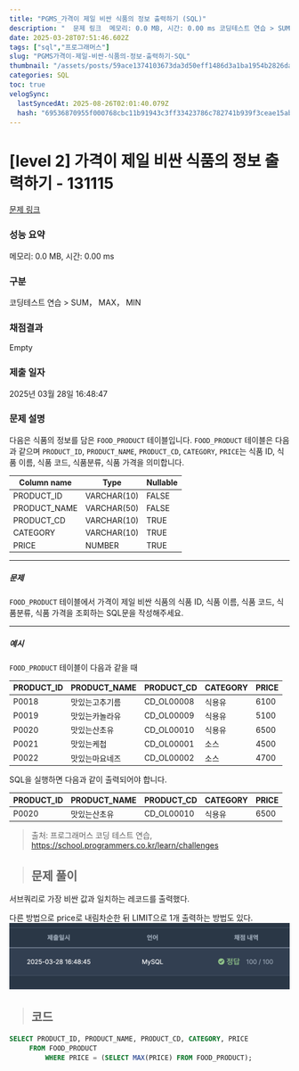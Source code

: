 ```yaml
---
title: "PGMS_가격이 제일 비싼 식품의 정보 출력하기 (SQL)"
description: "  문제 링크  메모리: 0.0 MB, 시간: 0.00 ms 코딩테스트 연습 > SUM， MAX， MIN Empty 2025년 03월 28일 16:48:47다른 방법으로 price로 내림차순한 뒤 LIMIT으로 1개 출력하는 방법도 있다."
date: 2025-03-28T07:51:46.602Z
tags: ["sql","프로그래머스"]
slug: "PGMS가격이-제일-비싼-식품의-정보-출력하기-SQL"
thumbnail: "/assets/posts/59ace1374103673da3d50eff1486d3a1ba1954b2826daa632f4c7ac25168978e.png"
categories: SQL
toc: true
velogSync:
  lastSyncedAt: 2025-08-26T02:01:40.079Z
  hash: "69536870955f000768cbc11b91943c3ff33423786c782741b939f3ceae15ab2d"
---
```


# [level 2] 가격이 제일 비싼 식품의 정보 출력하기 - 131115 
 
 [문제 링크](https://school.programmers.co.kr/learn/courses/30/lessons/131115) 
 
 ### 성능 요약
 
 메모리: 0.0 MB, 시간: 0.00 ms
 
 ### 구분
 
 코딩테스트 연습 > SUM， MAX， MIN
 
 ### 채점결과
 
 Empty
 
 ### 제출 일자
 
 2025년 03월 28일 16:48:47
 
 ### 문제 설명
 
 <p>다음은 식품의 정보를 담은 <code>FOOD_PRODUCT</code> 테이블입니다. <code>FOOD_PRODUCT</code> 테이블은 다음과 같으며 <code>PRODUCT_ID</code>, <code>PRODUCT_NAME</code>, <code>PRODUCT_CD</code>, <code>CATEGORY</code>, <code>PRICE</code>는 식품 ID, 식품 이름, 식품 코드, 식품분류, 식품 가격을 의미합니다.</p>
 <table class="table">
         <thead><tr>
 <th>Column name</th>
 <th>Type</th>
 <th>Nullable</th>
 </tr>
 </thead>
         <tbody><tr>
 <td>PRODUCT_ID</td>
 <td>VARCHAR(10)</td>
 <td>FALSE</td>
 </tr>
 <tr>
 <td>PRODUCT_NAME</td>
 <td>VARCHAR(50)</td>
 <td>FALSE</td>
 </tr>
 <tr>
 <td>PRODUCT_CD</td>
 <td>VARCHAR(10)</td>
 <td>TRUE</td>
 </tr>
 <tr>
 <td>CATEGORY</td>
 <td>VARCHAR(10)</td>
 <td>TRUE</td>
 </tr>
 <tr>
 <td>PRICE</td>
 <td>NUMBER</td>
 <td>TRUE</td>
 </tr>
 </tbody>
       </table>
 <hr>
 
 <h5>문제</h5>
 
 <p><code>FOOD_PRODUCT</code> 테이블에서 가격이 제일 비싼 식품의 식품 ID, 식품 이름, 식품 코드, 식품분류, 식품 가격을 조회하는 SQL문을 작성해주세요. </p>
 
 <hr>
 
 <h5>예시</h5>
 
 <p><code>FOOD_PRODUCT</code> 테이블이 다음과 같을 때</p>
 <table class="table">
         <thead><tr>
 <th>PRODUCT_ID</th>
 <th>PRODUCT_NAME</th>
 <th>PRODUCT_CD</th>
 <th>CATEGORY</th>
 <th>PRICE</th>
 </tr>
 </thead>
         <tbody><tr>
 <td>P0018</td>
 <td>맛있는고추기름</td>
 <td>CD_OL00008</td>
 <td>식용유</td>
 <td>6100</td>
 </tr>
 <tr>
 <td>P0019</td>
 <td>맛있는카놀라유</td>
 <td>CD_OL00009</td>
 <td>식용유</td>
 <td>5100</td>
 </tr>
 <tr>
 <td>P0020</td>
 <td>맛있는산초유</td>
 <td>CD_OL00010</td>
 <td>식용유</td>
 <td>6500</td>
 </tr>
 <tr>
 <td>P0021</td>
 <td>맛있는케첩</td>
 <td>CD_OL00001</td>
 <td>소스</td>
 <td>4500</td>
 </tr>
 <tr>
 <td>P0022</td>
 <td>맛있는마요네즈</td>
 <td>CD_OL00002</td>
 <td>소스</td>
 <td>4700</td>
 </tr>
 </tbody>
       </table>
 <p>SQL을 실행하면 다음과 같이 출력되어야 합니다.</p>
 <table class="table">
         <thead><tr>
 <th>PRODUCT_ID</th>
 <th>PRODUCT_NAME</th>
 <th>PRODUCT_CD</th>
 <th>CATEGORY</th>
 <th>PRICE</th>
 </tr>
 </thead>
         <tbody><tr>
 <td>P0020</td>
 <td>맛있는산초유</td>
 <td>CD_OL00010</td>
 <td>식용유</td>
 <td>6500</td>
 </tr>
 </tbody>
       </table>
 
 > 출처: 프로그래머스 코딩 테스트 연습, https://school.programmers.co.kr/learn/challenges
 
> ## 문제 풀이

서브쿼리로 가장 비싼 값과 일치하는 레코드를 출력했다.

다른 방법으로 price로 내림차순한 뒤 LIMIT으로 1개 출력하는 방법도 있다.
![](/assets/posts/59ace1374103673da3d50eff1486d3a1ba1954b2826daa632f4c7ac25168978e.png)

> ## 코드

```sql
SELECT PRODUCT_ID, PRODUCT_NAME, PRODUCT_CD, CATEGORY, PRICE
     FROM FOOD_PRODUCT
         WHERE PRICE = (SELECT MAX(PRICE) FROM FOOD_PRODUCT);
```
